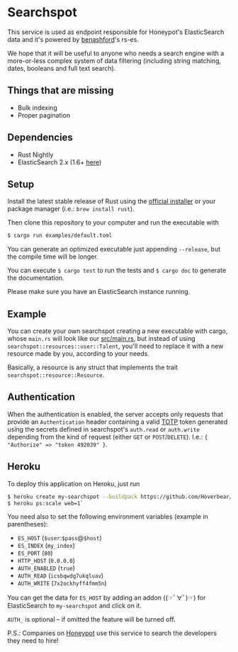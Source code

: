 Searchspot
==========
This service is used as endpoint responsible for Honeypot's ElasticSearch data and it's powered by [benashford](https://github.com/benashford)'s rs-es.

We hope that it will be useful to anyone who needs a search engine with a more-or-less complex system of data filtering (including string matching, dates, booleans and full text search).

Things that are missing
-----------------------
- Bulk indexing
- Proper pagination

Dependencies
------------
* Rust Nightly
* ElasticSearch 2.x (1.6+ [here](https://github.com/honeypotio/searchspot/tree/es-1.6))

Setup
-----
Install the latest stable release of Rust using the [official installer](https://www.rust-lang.org/downloads.html) or your package manager (i.e.: `brew install rust`).

Then clone this repository to your computer and run the executable with

```sh
$ cargo run examples/default.toml
````

You can generate an optimized executable just appending `--release`, but the compile time will be longer.

You can execute `$ cargo test` to run the tests and `$ cargo doc` to generate the documentation.

Please make sure you have an ElasticSearch instance running.

Example
-------
You can create your own searchspot creating a new executable with cargo, whose `main.rs` will look like our [src/main.rs](https://github.com/honeypotio/searchspot/blob/master/src/main.rs), but instead of using `searchspot::resources::user::Talent`, you'll need to replace it with a new resource made by you, according to your needs.

Basically, a resource is any struct that implements the trait `searchspot::resource::Resource`.

Authentication
--------------
When the authentication is enabled, the server accepts only requests that provide an `Authentication` header containing a valid [TOTP](https://en.wikipedia.org/wiki/HMAC-based_One-time_Password_Algorithm) token generated using the secrets defined in searchspot's `auth.read` or `auth.write` depending from the kind of request (either `GET` or `POST`/`DELETE`). I.e.: `{ "Authorize" => "token 492039" }`.

Heroku
------
To deploy this application on Heroku, just run

```sh
$ heroku create my-searchspot --buildpack https://github.com/Hoverbear/heroku-buildpack-rust
$ heroku ps:scale web=1`
```

You need also to set the following environment variables (example in parentheses):

- `ES_HOST` (`$user`:`$pass`@`$host`)
- `ES_INDEX` (`my_index`)
- `ES_PORT` (`80`)
- `HTTP_HOST` (`0.0.0.0`)
- `AUTH_ENABLED` (`true`)
- `AUTH_READ` (`icsbqwdg7ukqluav`)
- `AUTH_WRITE` (`7x2ockhyff4fmm5n`)

You can get the data for `ES_HOST` by adding an addon ((☞ﾟ∀ﾟ)☞) for ElasticSearch to `my-searchspot` and click on it.

`AUTH_` is optional – if omitted the feature will be turned off.

P.S.: Companies on [Honeypot](https://www.honeypot.io/pages/how_does_it_work?utm_source=gh) use this service to search the developers they need to hire!

